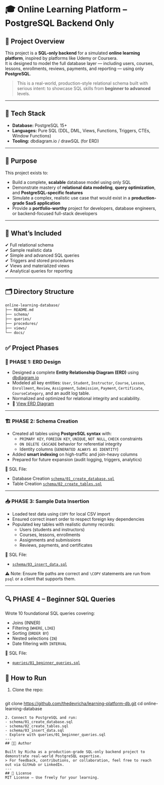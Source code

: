 # 🎓 Online Learning Platform – PostgreSQL Backend Only

## 📘 Project Overview

This project is a **SQL-only backend** for a simulated **online learning platform**, inspired by platforms like Udemy or Coursera.  
It is designed to model the full database layer — including users, courses, lessons, enrollments, reviews, payments, and reporting — using only **PostgreSQL**.

> This is a real-world, production-style relational schema built with serious intent: to showcase SQL skills from **beginner to advanced** levels.

---

## 🧱 Tech Stack

- **Database:** PostgreSQL 15+
- **Languages:** Pure SQL (DDL, DML, Views, Functions, Triggers, CTEs, Window Functions)
- **Tooling:** dbdiagram.io / drawSQL (for ERD)

---

## 🎯 Purpose

This project exists to:

- Build a complete, **scalable** database model using only SQL
- Demonstrate mastery of **relational data modeling**, **query optimization**, and **PostgreSQL-specific features**
- Simulate a complex, realistic use case that would exist in a **production-grade SaaS application**
- Provide a **portfolio-worthy** project for developers, database engineers, or backend-focused full-stack developers

---

## 🧪 What’s Included

✔ Full relational schema  
✔ Sample realistic data  
✔ Simple and advanced SQL queries  
✔ Triggers and stored procedures  
✔ Views and materialized views  
✔ Analytical queries for reporting

---

## 🗂 Directory Structure

```bash
online-learning-database/
├── README.md
├── schema/
├── queries/
├── procedures/
├── views/
└── docs/
```

## ✅ Project Phases

### 📐 PHASE 1: ERD Design

- Designed a complete **Entity Relationship Diagram (ERD)** using [dbdiagram.io](https://dbdiagram.io/)
- Modeled all key entities: `User`, `Student`, `Instructor`, `Course`, `Lesson`, `Enrollment`, `Review`, `Assignment`, `Submission`, `Payment`, `Certificate`, `CourseCategory`, and an audit log table.
- Normalized and optimized for relational integrity and scalability.
- 📎 [View ERD Diagram](./docs/ERD.png)

---

### 🏗️ PHASE 2: Schema Creation

- Created all tables using **PostgreSQL syntax** with:
  - `PRIMARY KEY`, `FOREIGN KEY`, `UNIQUE`, `NOT NULL`, `CHECK` constraints
  - `ON DELETE CASCADE` behavior for referential integrity
  - Identity columns (`GENERATED ALWAYS AS IDENTITY`)
- Added **smart indexing** on high-traffic and join-heavy columns
- Prepared for future expansion (audit logging, triggers, analytics)

📁 SQL File:
- Database Creation [`schema/01_create_database.sql`](./schema/01_create_database.sql)
- Table Creation [`schema/02_create_tables.sql`](./schema/02_create_tables.sql)

---

### 📥 PHASE 3: Sample Data Insertion

- Loaded test data using `COPY` for local CSV import
- Ensured correct insert order to respect foreign key dependencies
- Populated key tables with realistic dummy records:
  - Users (students and instructors)
  - Courses, lessons, enrollments
  - Assignments and submissions
  - Reviews, payments, and certificates

📁 SQL File:
- [`schema/03_insert_data.sql`](./schema/03_insert_data.sql)

⚠️ Note: Ensure file paths are correct and `\COPY` statements are run from `psql` or a client that supports them.

---

## 🔍 PHASE 4 – Beginner SQL Queries

Wrote 10 foundational SQL queries covering:
- Joins (INNER)
- Filtering (`WHERE`, `LIKE`)
- Sorting (`ORDER BY`)
- Nested selections (`IN`)
- Date filtering with `INTERVAL`

📁 SQL File:
- [`queries/01_beginner_queries.sql`](./queries/01_beginner_queries.sql)

## 📌 How to Run
1. Clone the repo:
   ```bash
  git clone https://github.com/thedevricha/learning-platform-db.git
  cd online-learning-database
  ```
2. Connect to PostgreSQL and run:
  - schema/01_create_database.sql
  - schema/02_create_tables.sql
  - schema/03_insert_data.sql
  - Explore with queries/01_beginner_queries.sql
---
## 👨‍💻 Author

Built by Richa as a production-grade SQL-only backend project to demonstrate real-world PostgreSQL expertise.
> For feedback, contributions, or collaboration, feel free to reach out via GitHub or LinkedIn.
---
## 🔗 License
MIT License – Use freely for your learning.